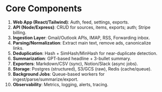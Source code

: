 # Core Components
1. **Web App (React/Tailwind)**: Auth, feed, settings, exports.
2. **API (Node/Express)**: CRUD for sources, items, exports; auth; Stripe billing.
3. **Ingestion Layer**: Gmail/Outlook APIs, IMAP, RSS, Forwarding inbox.
4. **Parsing/Normalization**: Extract main text, remove ads, canonicalize links.
5. **Deduplication**: Hash + SimHash/MinHash for near-duplicate detection.
6. **Summarization**: GPT-based headline + 3-bullet summary.
7. **Exporters**: Markdown/CSV (sync), Notion/Slack (async jobs).
8. **Storage**: Postgres (structured), S3/GCS (raw), Redis (cache/queue).
9. **Background Jobs**: Queue-based workers for ingest/parse/summarize/export.
10. **Observability**: Metrics, logging, alerts, tracing.